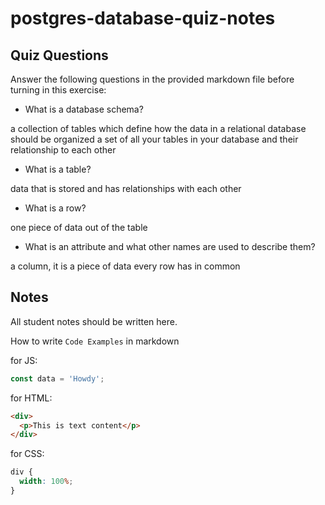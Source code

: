 # postgres-database-quiz-notes

## Quiz Questions

Answer the following questions in the provided markdown file before turning in this exercise:

- What is a database schema?

a collection of tables which define how the data in a relational database should be organized
a set of all your tables in your database and their relationship to each other

- What is a table?

data that is stored and has relationships with each other

- What is a row?

one piece of data out of the table

- What is an attribute and what other names are used to describe them?

a column, it is a piece of data every row has in common

## Notes

All student notes should be written here.

How to write `Code Examples` in markdown

for JS:

```javascript
const data = 'Howdy';
```

for HTML:

```html
<div>
  <p>This is text content</p>
</div>
```

for CSS:

```css
div {
  width: 100%;
}
```
